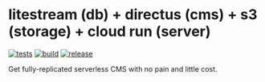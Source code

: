 # litestream (db) + directus (cms) + s3 (storage) + cloud run (server)

[![tests](https://github.com/TotalLag/litestream-directus-s3-cloud-run-template/actions/workflows/tests.yml/badge.svg)](https://github.com/TotalLag/litestream-directus-s3-cloud-run-template/actions/workflows/tests.yml) [![build](https://github.com/TotalLag/litestream-directus-s3-cloud-run-template/actions/workflows/build.yml/badge.svg)](https://github.com/TotalLag/litestream-directus-s3-cloud-run-template/actions/workflows/build.yml) [![release](https://github.com/TotalLag/litestream-directus-s3-cloud-run-template/actions/workflows/release.yml/badge.svg)](https://github.com/TotalLag/litestream-directus-s3-cloud-run-template/actions/workflows/release.yml)

Get fully-replicated serverless CMS with no pain and little cost.
